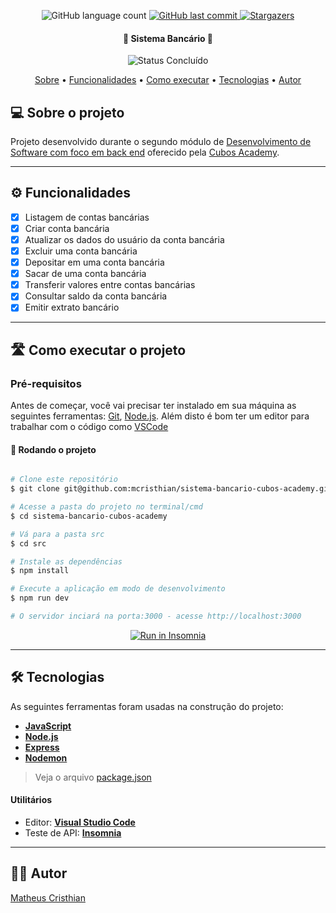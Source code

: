 <p align="center">
  <img alt="GitHub language count" src="https://img.shields.io/github/languages/count/mcristhian/sistema-bancario-cubos-academy?color=%2304D361">
 
  <a href="https://github.com/mcristhian/sistema-bancario-cubos-academy/commits/main">
    <img alt="GitHub last commit" src="https://img.shields.io/github/last-commit/mcristhian/sistema-bancario-cubos-academy">
  </a>
   
  <a href="https://github.com/cubos-academy/academy-template-readme-projects/stargazers">
    <img alt="Stargazers" src="https://img.shields.io/github/stars/mcristhian/sistema-bancario-cubos-academy?style=social">
  </a>
  
</p>
<h4 align="center"> 
	🚧 Sistema Bancário 🚧
</h4>

<p align="center">
	<img alt="Status Concluído" src="https://img.shields.io/badge/STATUS-CONCLU%C3%8DDO-brightgreen">
</p>

<p align="center">
 <a href="#-sobre-o-projeto">Sobre</a> •
 <a href="#-funcionalidades">Funcionalidades</a> •
 <a href="#-como-executar-o-projeto">Como executar</a> • 
 <a href="#-tecnologias">Tecnologias</a> • 
 <a href="#-autor">Autor</a>
</p>


## 💻 Sobre o projeto

Projeto desenvolvido durante o segundo módulo de [Desenvolvimento de Software com foco em back end](https://cubos.academy/cursos/desenvolvimento-de-software) oferecido pela [Cubos Academy](https://cubos.academy/).

---

## ⚙️ Funcionalidades
- [x]  Listagem de contas bancárias
- [x]  Criar conta bancária
- [x]  Atualizar os dados do usuário da conta bancária
- [x]  Excluir uma conta bancária
- [x]  Depositar em uma conta bancária
- [x]  Sacar de uma conta bancária
- [x]  Transferir valores entre contas bancárias
- [x]  Consultar saldo da conta bancária
- [x]  Emitir extrato bancário

---

## 🛣️ Como executar o projeto

### Pré-requisitos

Antes de começar, você vai precisar ter instalado em sua máquina as seguintes ferramentas:
[Git](https://git-scm.com), [Node.js](https://nodejs.org/en/). 
Além disto é bom ter um editor para trabalhar com o código como [VSCode](https://code.visualstudio.com/)

#### 🎲 Rodando o projeto

```bash

# Clone este repositório
$ git clone git@github.com:mcristhian/sistema-bancario-cubos-academy.git

# Acesse a pasta do projeto no terminal/cmd
$ cd sistema-bancario-cubos-academy

# Vá para a pasta src
$ cd src

# Instale as dependências
$ npm install

# Execute a aplicação em modo de desenvolvimento
$ npm run dev

# O servidor inciará na porta:3000 - acesse http://localhost:3000 

```
<p align="center">
  <a href="https://github.com/mcristhian/sistema-bancario-cubos-academy" target="_blank"><img src="https://insomnia.rest/images/run.svg" alt="Run in Insomnia"></a>
</p>

---

## 🛠 Tecnologias

As seguintes ferramentas foram usadas na construção do projeto:

-   **[JavaScript](https://expressjs.com/)**
-   **[Node.js](https://nodejs.org/)**
-   **[Express](https://expressjs.com/)**
-   **[Nodemon](https://nodemon.io/)**

> Veja o arquivo  [package.json](https://github.com/mcristhian/sistema-bancario-cubos-academy/blob/main/package.json)

#### [](https://github.com/cubos-academy/academy-template-readme-projects#utilit%C3%A1rios)**Utilitários**

- Editor:  **[Visual Studio Code](https://code.visualstudio.com/)**
- Teste de API:  **[Insomnia](https://insomnia.rest/)**

---

## 🧙‍♂️ Autor

<a href='https://www.github.com/mcristhian'>Matheus Cristhian</a>
